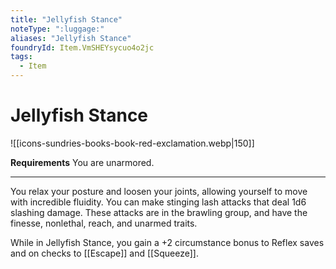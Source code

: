 ```yaml
---
title: "Jellyfish Stance"
noteType: ":luggage:"
aliases: "Jellyfish Stance"
foundryId: Item.VmSHEYsycuo4o2jc
tags:
  - Item
---
```


# Jellyfish Stance
![[icons-sundries-books-book-red-exclamation.webp|150]]

**Requirements** You are unarmored.

* * *

You relax your posture and loosen your joints, allowing yourself to move with incredible fluidity. You can make stinging lash attacks that deal 1d6 slashing damage. These attacks are in the brawling group, and have the finesse, nonlethal, reach, and unarmed traits.

While in Jellyfish Stance, you gain a +2 circumstance bonus to Reflex saves and on checks to [[Escape]] and [[Squeeze]].

